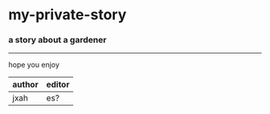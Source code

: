 # my-private-story
### a story about a gardener
***************************************************************
hope you enjoy




author|editor
------|------
jxah|es?

